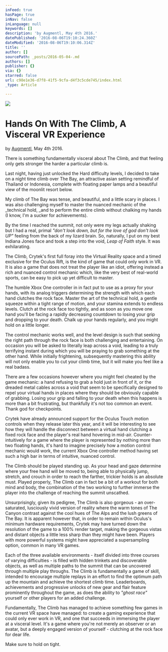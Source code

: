 ```yaml
---
inFeed: true
hasPage: true
inNav: false
inLanguage: null
keywords: []
description: 'by Augmentl, May 4th 2016.'
datePublished: '2016-08-06T19:10:24.360Z'
dateModified: '2016-08-06T19:10:06.314Z'
title: ''
author: []
sourcePath: _posts/2016-05-04-.md
authors: []
publisher: {}
via: {}
starred: false
url: c98e1e36-d7f8-41f5-9cfa-d4f3c5cde745/index.html
_type: Article

---
```

![](https://the-grid-user-content.s3-us-west-2.amazonaws.com/5a2971d4-b2b6-4e88-8813-dbd6d035f7dc.jpg)

# Hands On With The Climb, A Visceral VR Experience

by [Augmentl][0], May 4th 2016\.

There is something fundamentally visceral about The Climb, and that feeling only gets stronger the harder a particular climb is. 

Last night, having just unlocked the Hard difficulty levels, I decided to take on a night time climb over The Bay, an attractive asian setting remindful of Thailand or Indonesia, complete with floating paper lamps and a beautiful view of the moonlit resort below. 

My climb of The Bay was tense, and beautiful, and a little scary in places. I was also challenging myself to master the nuanced mechanic of the _technical hold, _and to perform the entire climb without chalking my hands (I know, I'm a sucker for achievements).

By the time I reached the summit, not only were my legs actually shaking but I had a real, primal _"don't look down, but for the love of god don't look UP"_ feeling from the back of my lizard brain. So, naturally, I put on my best Indiana Jones face and took a step into the void, _Leap of Faith_ style. It was exhilarating.

The Climb, Crytek's first full foray into the Virtual Reality space and a timed exclusive for the Oculus Rift, is the kind of game that could only work in VR. It is also a game that does not treat the player like an idiot, offering instead a rich and nuanced control mechanic which, like the very best of real-world sports, can be easy to pick up yet difficult to master. 

The humble Xbox One controller in in fact put to use as a proxy for your hands, with its analog triggers determining the strength with which each hand clutches the rock face. Master the art of the technical hold, a gentle squeeze within a tight range of motion, and your stamina extends to endless levels. Clutch at the rock face too tightly, and as soon as you move one hand you'll be facing a rapidly decreasing countdown to losing your grip and dropping to your death. Chalk up your hands regularly, and you might hold on a little longer.

The control mechanic works well, and the level design is such that seeking the right path through the rock face is both challenging and entertaining. On occasion you will be asked to literally leap across a void, leading to a truly terrifying instant during which you will be praying to grab something at the other hand. While initially frightening, subsequently mastering this ability will not only enable you to cut your climb time, but it will make you feel like a real badass. 

There are a few occasions however where you might feel cheated by the game mechanic: a hand refusing to grab a hold just in front of it, or the dreaded metal cables across a void that seem to be specifically designed to repel your virtual hands in places where they should be obviously capable of grabbing. Losing your grip and falling to your death when this happens is more than a bit frustrating, but thankfully it's not too common an event. Thank god for checkpoints.

Crytek have already announced support for the Oculus Touch motion controls when they release later this year, and it will be interesting to see how they will handle the disconnect between a virtual hand clutching a fixed rock face and the player's real hand hovering in mid-air. Counter-intuitively for a game where the player is represented by nothing more than two floating hands, it's hard to imagine precisely how a motion control mechanic would work, the current Xbox One controller method having set such a high bar in terms of intuitive, nuanced control. 

The Climb should be played standing up. As your head and gaze determine where your free hand will be moved to, being able to physically jump, stretch, and crouch in order to reach the farther, trickier holds is an absolute must. Played properly, The Climb can in fact be a bit of a workout for both mind and body, the combination of the two working to further immerse the player into the challenge of reaching the summit unscathed.

Unsurprisingly, given its pedigree, The Climb is also gorgeous - an over-saturated, lusciously vivid version of reality where the warm tones of The Canyon contrast against the cool hues of The Alps and the lush greens of The Bay. It is apparent however that, in order to remain within Oculus's minimum hardware requirements, Crytek may have turned down the resolution of the game to a 100% render target, making the gorgeous vistas and distant objects a little less sharp than they might have been. Players with more powerful systems might have appreciated a supersampling option, common in many VR games.

Each of the three available environments - itself divided into three courses of varying difficulties - is filled with hidden trinkets and discoverable objects, as well as multiple paths to the summit that can be uncovered through multiple play throughs. The Climb is fundamentally a game of skill, intended to encourage multiple replays in an effort to find the optimum path up the mountain and achieve the shortest climb time. Leaderboards, achievements and progressive unlocks of new gear and flair feature prominently throughout the game, as does the ability to _"ghost race"_ yourself or other players for an added challenge.

Fundamentally, The Climb has managed to achieve something few games in the current VR space have managed: to create a gaming experience that could only ever work in VR, and one that succeeds in immersing the player at a visceral level. It's a game where you're not merely an observer or an avatar, but a deeply engaged version of yourself - clutching at the rock face for dear life.

Make sure to hold on tight. 

[0]: http://twitter.com/augmentl